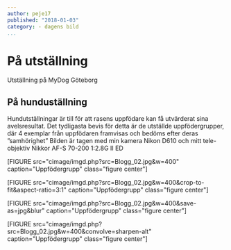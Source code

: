```yaml
---
author: peje17
published: "2018-01-03"
category: - dagens bild
...
```

På utställning
==================================



Utställning på MyDog Göteborg

<!--more-->

På hunduställning
-----------------------------------
Hundutställningar är till för att rasens uppfödare kan få utvärderat sina avelsresultat. Det tydligasta bevis för detta är de utställde uppfödergrupper, där 4 exemplar från uppfödaren framvisas och bedöms efter deras ”samhörighet”
Bilden är tagen med min kamera Nikon D610 och mitt tele-objektiv Nikkor AF-S 70-200 1:2.8G II ED

[FIGURE src="cimage/imgd.php?src=Blogg_02.jpg&w=400" caption="Uppfödergrupp"  class="figure center"]

[FIGURE src="cimage/imgd.php?src=Blogg_02.jpg&w=400&crop-to-fit&aspect-ratio=3:1" caption="Uppfödergrupp"  class="figure center"]

[FIGURE src="cimage/imgd.php?src=Blogg_02.jpg&w=400&save-as=jpg&blur" caption="Uppfödergrupp"  class="figure center"]

[FIGURE src="cimage/imgd.php?src=Blogg_02.jpg&w=400&convolve=sharpen-alt" caption="Uppfödergrupp"  class="figure center"]
